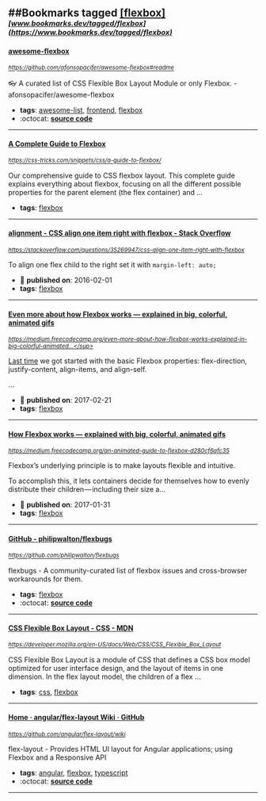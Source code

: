 ##Bookmarks tagged [[flexbox]](https://www.bookmarks.dev?q=[flexbox])
_<sup><sup>[www.bookmarks.dev/tagged/flexbox](https://www.bookmarks.dev/tagged/flexbox)</sup></sup>_
---
#### [awesome-flexbox](https://github.com/afonsopacifer/awesome-flexbox#readme)
_<sup>https://github.com/afonsopacifer/awesome-flexbox#readme</sup>_

:eyeglasses: A curated list of CSS Flexible Box Layout Module or only Flexbox. - afonsopacifer/awesome-flexbox
* **tags**: [awesome-list](../tagged/awesome-list.md), [frontend](../tagged/frontend.md), [flexbox](../tagged/flexbox.md)
* :octocat: **[source code](https://github.com/afonsopacifer/awesome-flexbox#readme)**
---
#### [A Complete Guide to Flexbox](https://css-tricks.com/snippets/css/a-guide-to-flexbox/)
_<sup>https://css-tricks.com/snippets/css/a-guide-to-flexbox/</sup>_

Our comprehensive guide to CSS flexbox layout. This complete guide explains everything about flexbox, focusing on all the different possible properties for the parent element (the flex container) and ...
* **tags**: [flexbox](../tagged/flexbox.md)
---
#### [alignment - CSS align one item right with flexbox - Stack Overflow](https://stackoverflow.com/questions/35269947/css-align-one-item-right-with-flexbox)
_<sup>https://stackoverflow.com/questions/35269947/css-align-one-item-right-with-flexbox</sup>_

To align one flex child to the right set it with `margin-left: auto;`

* :calendar: **published on**: 2016-02-01
* **tags**: [flexbox](../tagged/flexbox.md)
---
#### [Even more about how Flexbox works — explained in big, colorful, animated gifs](https://medium.freecodecamp.org/even-more-about-how-flexbox-works-explained-in-big-colorful-animated-gifs-a5a74812b053)
_<sup>https://medium.freecodecamp.org/even-more-about-how-flexbox-works-explained-in-big-colorful-animated...</sup>_

[Last time](https://medium.freecodecamp.org/an-animated-guide-to-flexbox-d280cf6afc35) we got started with the basic Flexbox properties: flex-direction, justify-content, align-items, and align-self.

...
* :calendar: **published on**: 2017-02-21
* **tags**: [flexbox](../tagged/flexbox.md)
---
#### [How Flexbox works — explained with big, colorful, animated gifs](https://medium.freecodecamp.org/an-animated-guide-to-flexbox-d280cf6afc35)
_<sup>https://medium.freecodecamp.org/an-animated-guide-to-flexbox-d280cf6afc35</sup>_

Flexbox’s underlying principle is to make layouts flexible and intuitive.

To accomplish this, it lets containers decide for themselves how to evenly distribute their children — including their size a...
* :calendar: **published on**: 2017-01-31
* **tags**: [flexbox](../tagged/flexbox.md)
---
#### [GitHub - philipwalton/flexbugs](https://github.com/philipwalton/flexbugs)
_<sup>https://github.com/philipwalton/flexbugs</sup>_

flexbugs - A community-curated list of flexbox issues and cross-browser workarounds for them.
* **tags**: [flexbox](../tagged/flexbox.md)
* :octocat: **[source code](https://github.com/philipwalton/flexbugs)**
---
#### [CSS Flexible Box Layout - CSS - MDN](https://developer.mozilla.org/en-US/docs/Web/CSS/CSS_Flexible_Box_Layout)
_<sup>https://developer.mozilla.org/en-US/docs/Web/CSS/CSS_Flexible_Box_Layout</sup>_

CSS Flexible Box Layout is a module of CSS that defines a CSS box model optimized for user interface design, and the layout of items in one dimension. In the flex layout model, the children of a flex ...
* **tags**: [css](../tagged/css.md), [flexbox](../tagged/flexbox.md)
---
#### [Home · angular/flex-layout Wiki · GitHub](https://github.com/angular/flex-layout/wiki)
_<sup>https://github.com/angular/flex-layout/wiki</sup>_

flex-layout - Provides HTML UI layout for Angular applications; using Flexbox and a Responsive API 
* **tags**: [angular](../tagged/angular.md), [flexbox](../tagged/flexbox.md), [typescript](../tagged/typescript.md)
* :octocat: **[source code](https://github.com/angular/flex-layout)**
---
